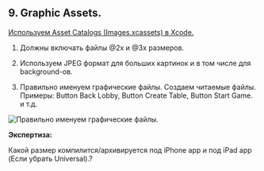 
## 9. Graphic Assets.

[Используем Asset Catalogs (Images.xcassets) в Xcode.](https://developer.apple.com/library/ios/recipes/xcode_help-image_catalog-1.0/Recipe.html)

1. Должны включать файлы @2x и @3x размеров.

2. Используем JPEG формат для больших картинок и в том числе для background-ов.

3. Правильно именуем графические файлы. Создаем читаемые файлы. Примеры: Button Back Lobby, Button Create Table, Button Start Game. и т.д.

![Правильно именуем графические файлы.](https://github.com/arthurigberdin/rg-ios-base/blob/master/Images/naming_image_assets.png)


**Экспертиза:**

Какой размер компилится/архивируется  под iPhone app и под iPad app (Если убрать Universal).?




